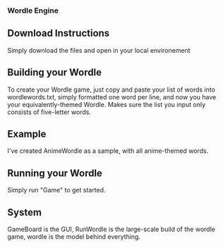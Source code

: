 ### Wordle Engine

## Download Instructions
Simply download the files and open in your local environement

## Building your Wordle
To create your Wordle game, just copy and paste your list of words into wordlewords.txt, 
simply formatted one word per line, and now you have your equivalently-themed Wordle. 
Makes sure the list you input only 
consists of five-letter words. 

## Example
I've created AnimeWordle as a sample, with all anime-themed words.

## Running your Wordle
Simply run "Game" to get started. 

## System
GameBoard is the GUI, RunWordle is the large-scale build of the wordle game,
wordle is the model behind everything. 


